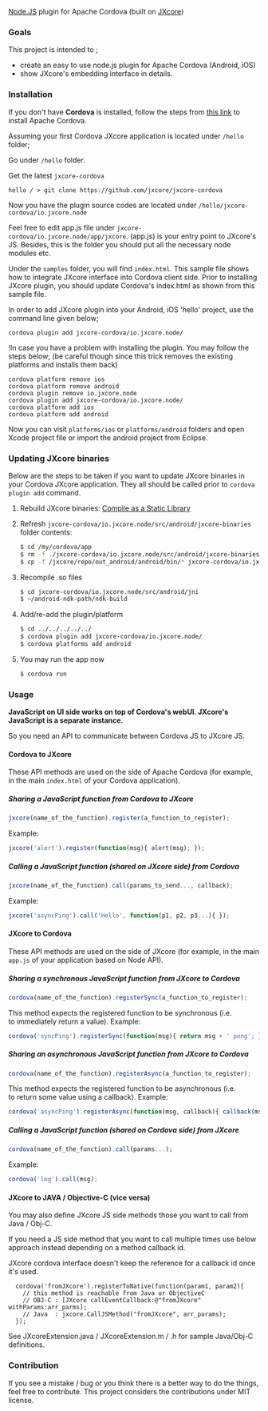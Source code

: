 [Node.JS](https://nodejs.org) plugin for Apache Cordova (built on [JXcore](https://github.com/jxcore/jxcore))

### Goals
This project is intended to ;
 - create an easy to use node.js plugin for Apache Cordova (Android, iOS)
 - show JXcore's embedding interface in details.

### Installation

If you don't have **Cordova** is installed, follow the steps from [this link](https://cordova.apache.org/docs/en/4.0.0/guide_cli_index.md.html) to install Apache Cordova.

Assuming your first Cordova JXcore application is located under `/hello` folder;

Go under `/hello` folder.

Get the latest `jxcore-cordova`

```
hello / > git clone https://github.com/jxcore/jxcore-cordova
```

Now you have the plugin source codes are located under `/hello/jxcore-cordova/io.jxcore.node`

Feel free to edit app.js file under `jxcore-cordova/io.jxcore.node/app/jxcore`. (app.js) is your entry point to JXcore's JS.
Besides, this is the folder you should put all the necessary node modules etc.

Under the `samples` folder, you will find `index.html`. This sample file shows how to integrate JXcore interface into Cordova client side.
Prior to installing JXcore plugin, you should update Cordova's index.html as shown from this sample file.

In order to add JXcore plugin into your Android, iOS 'hello' project, use the command line given below;

```
cordova plugin add jxcore-cordova/io.jxcore.node/
```

!In case you have a problem with installing the plugin. You may follow the steps below;
(be careful though since this trick removes the existing platforms and installs them back)

```
cordova platform remove ios
cordova platform remove android
cordova plugin remove io.jxcore.node
cordova plugin add jxcore-cordova/io.jxcore.node/
cordova platform add ios
cordova platform add android
```

Now you can visit `platforms/ios` or `platforms/android` folders and open Xcode project file or import the android project from Eclipse.

### Updating JXcore binaries

Below are the steps to be taken if you want to update JXcore binaries in your Cordova JXcore application.
They all should be called prior to `cordova plugin add` command.

1. Rebuild JXcore binaries: [Compile as a Static Library](https://github.com/jxcore/jxcore/blob/master/doc/Android_Compile.md#compile-as-a-static-library)
2. Refresh `jxcore-cordova/io.jxcore.node/src/android/jxcore-binaries` folder contents:

    ```bash
    $ cd /my/cordova/app
    $ rm -f ./jxcore-cordova/io.jxcore.node/src/android/jxcore-binaries/*
    $ cp -f /jxcore/repo/out_android/android/bin/* jxcore-cordova/io.jxcore.node/src/android/jxcore-binaries/
    ```

3. Recompile .so files

    ```bash
    $ cd jxcore-cordova/io.jxcore.node/src/android/jni
    $ ~/android-ndk-path/ndk-build
    ```

4. Add/re-add the plugin/platform

    ```bash
    $ cd ../../../../../
    $ cordova plugin add jxcore-cordova/io.jxcore.node/
    $ cordova platforms add android
    ```

5. You may run the app now

    ```bash
    $ cordova run
    ```

### Usage

**JavaScript on UI side works on top of Cordova's webUI. JXcore's JavaScript is a separate instance.**

So you need an API to communicate between Cordova JS to JXcore JS.

#### Cordova to JXcore
These API methods are used on the side of Apache Cordova (for example, in the main `index.html` of your Cordova application).

##### Sharing a JavaScript function from Cordova to JXcore
```js
jxcore(name_of_the_function).register(a_function_to_register);
```
Example:
```js
jxcore('alert').register(function(msg){ alert(msg); });
```

##### Calling a JavaScript function (shared on JXcore side) from Cordova
```js
jxcore(name_of_the_function).call(params_to_send..., callback);
```
Example:
```js
jxcore('asyncPing').call('Hello', function(p1, p2, p3...){ });
```

#### JXcore to Cordova
These API methods are used on the side of JXcore (for example, in the main `app.js` of your application based on Node API).

##### Sharing a synchronous JavaScript function from JXcore to Cordova
```js
cordova(name_of_the_function).registerSync(a_function_to_register);
```
This method expects the registered function to be synchronous (i.e. to immediately return a value). Example:
```js
cordova('syncPing').registerSync(function(msg){ return msg + ' pong'; });
```

##### Sharing an asynchronous JavaScript function from JXcore to Cordova
```js
cordova(name_of_the_function).registerAsync(a_function_to_register);
```
This method expects the registered function to be asynchronous (i.e. to return some value using a callback). Example:
```js
cordova('asyncPing').registerAsync(function(msg, callback){ callback(msg + ' pong') });
```

##### Calling a JavaScript function (shared on Cordova side) from JXcore

```js
cordova(name_of_the_function).call(params...);
```
Example:
```js
cordova('log').call(msg);
```

#### JXcore to JAVA / Objective-C (vice versa)
You may also define JXcore JS side methods those you want to call from Java / Obj-C.

If you need a JS side method that you want to call multiple times use below approach instead depending on a method callback id.

JXcore cordova interface doesn't keep the reference for a callback id once it's used.

```
  cordova('fromJXcore').registerToNative(function(param1, param2){
    // this method is reachable from Java or ObjectiveC
    // OBJ-C : [JXcore callEventCallback:@"fromJXcore" withParams:arr_parms];
    // Java  : jxcore.CallJSMethod("fromJXcore", arr_params);
  });
```

See JXcoreExtension.java / JXcoreExtension.m / .h for sample Java/Obj-C definitions.

### Contribution
If you see a mistake / bug or you think there is a better way to do the things, feel free to contribute. This project considers the contributions under MIT license.
